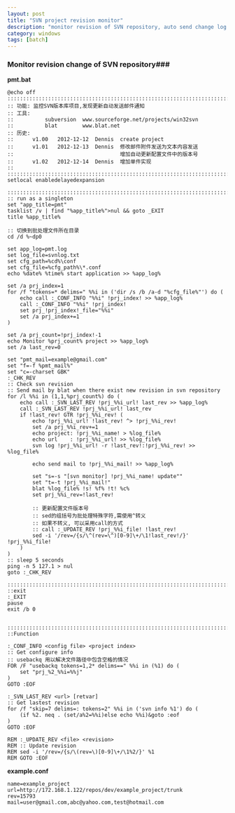 ```yaml
---
layout: post
title: "SVN project revision monitor"
description: "monitor revision of SVN repository, auto send change log to user by mail"
category: windows
tags: [batch]
---
```


### Monitor revision change of SVN repository###

__pmt.bat__

	@echo off
	::::::::::::::::::::::::::::::::::::::::::::::::::::::::::::::::::::::::::::::::
	:: 功能: 监控SVN版本库项目,发现更新自动发送邮件通知 
	:: 工具: 
	::			subversion	www.sourceforge.net/projects/win32svn
	::			blat		www.blat.net
	:: 历史:
	::		v1.00	2012-12-12	Dennis	create project
	::		v1.01	2012-12-13	Dennis	修改邮件附件发送为文本内容发送 
	::									增加自动更新配置文件中的版本号 
	::		v1.02	2012-12-14	Dennis	增加单件实现
	::
	::::::::::::::::::::::::::::::::::::::::::::::::::::::::::::::::::::::::::::::::
	setlocal enabledelayedexpansion

	::::::::::::::::::::::::::::::::::::::::::::::::::::::::::::::::::::::::::::::::
	:: run as a singleton
	set "app_title=pmt"
	tasklist /v | find "%app_title%">nul && goto _EXIT
	title %app_title%

	:: 切换到批处理文件所在目录 
	cd /d %~dp0

	set app_log=pmt.log
	set log_file=svnlog.txt
	set cfg_path=%cd%\conf
	set cfg_file=%cfg_path%\*.conf
	echo %date% %time% start application >> %app_log%

	set /a prj_index=1
	for /f "tokens=* delims=" %%i in ('dir /s /b /a-d "%cfg_file%"') do (
		echo call :_CONF_INFO "%%i" !prj_index! >> %app_log%
		call :_CONF_INFO "%%i" !prj_index!
		set prj_!prj_index!_file="%%i"
		set /a prj_index+=1
	)

	set /a prj_count=!prj_index!-1
	echo Monitor %prj_count% project >> %app_log%
	set /a last_rev=0

	set "pmt_mail=example@gmail.com"
	set "f=-f %pmt_mail%"
	set "c=-charset GBK"
	:_CHK_REV
	:: Check svn revision
	:: Send mail by blat when there exist new revision in svn repository
	for /l %%i in (1,1,%prj_count%) do (
		echo call :_SVN_LAST_REV !prj_%%i_url! last_rev >> %app_log%
		call :_SVN_LAST_REV !prj_%%i_url! last_rev
		if !last_rev! GTR !prj_%%i_rev! (
			echo !prj_%%i_url! !last_rev! ^> !prj_%%i_rev!
			set /a prj_%%i_rev+=1
			echo project: !prj_%%i_name! > %log_file%
			echo url    : !prj_%%i_url! >> %log_file%
			svn log !prj_%%i_url! -r !last_rev!:!prj_%%i_rev! >> %log_file%

			echo send mail to !prj_%%i_mail! >> %app_log%

			set "s=-s "[svn monitor] !prj_%%i_name! update""
			set "t=-t !prj_%%i_mail!"
			blat %log_file% !s! %f% !t! %c%
			set prj_%%i_rev=!last_rev!

			:: 更新配置文件版本号 
			:: sed的组括号为批处理特殊字符,需使用^转义 
			:: 如果不转义, 可以采用call的方式 
			:: call :_UPDATE_REV !prj_%%i_file! !last_rev!
			sed -i '/rev=/{s/\^(rev=\^)[0-9]\+/\1!last_rev!/}' !prj_%%i_file!
		)
	)
	:: sleep 5 seconds
	ping -n 5 127.1 > nul	
	goto :_CHK_REV

	::::::::::::::::::::::::::::::::::::::::::::::::::::::::::::::::::::::::::::::::
	::exit
	:_EXIT
	pause
	exit /b 0


	::::::::::::::::::::::::::::::::::::::::::::::::::::::::::::::::::::::::::::::::
	::Function

	:_CONF_INFO <config file> <project index>
	:: Get configure info
	:: usebackq 用以解决文件路径中包含空格的情况 
	FOR /F "usebackq tokens=1,2* delims==" %%i in (%1) do (
		set "prj_%2_%%i=%%j"
	)
	GOTO :EOF

	:_SVN_LAST_REV <url> [retvar]
	:: Get lastest revision
	for /f "skip=7 delims=: tokens=2" %%i in ('svn info %1') do (
		(if %2. neq . (set/a%2=%%i)else echo %%i)&goto :eof
	)
	GOTO :EOF

	REM :_UPDATE_REV <file> <revision>
	REM :: Update revision
	REM sed -i '/rev=/{s/\(rev=\)[0-9]\+/\1%2/}' %1
	REM GOTO :EOF

__example.conf__

	name=example_project
	url=http://172.168.1.122/repos/dev/example_project/trunk
	rev=15793
	mail=user@gmail.com,abc@yahoo.com,test@hotmail.com

